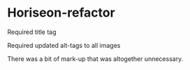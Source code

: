 # Horiseon-refactor

Required title tag

Required updated alt-tags to all images

There was a bit of mark-up that was altogether unnecessary.
